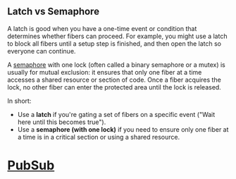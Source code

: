 ## Latch vs Semaphore

A latch is good when you have a one-time event or condition that determines whether fibers can proceed. For example, you might use a latch to block all fibers until a setup step is finished, and then open the latch so everyone can continue.

A [semaphore](/docs/concurrency/semaphore/) with one lock (often called a binary semaphore or a mutex) is usually for mutual exclusion: it ensures that only one fiber at a time accesses a shared resource or section of code. Once a fiber acquires the lock, no other fiber can enter the protected area until the lock is released.

In short:

- Use a **latch** if you're gating a set of fibers on a specific event ("Wait here until this becomes true").
- Use a **semaphore (with one lock)** if you need to ensure only one fiber at a time is in a critical section or using a shared resource.

# [PubSub](https://effect.website/docs/concurrency/pubsub/)
